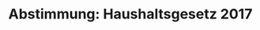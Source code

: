 ---
layout: abstimmung
title: "Abstimmung: Haushaltsgesetz 2017"
categories:
 - Finanzen
tags:
 - Haushalt
 - Bundesregierung
 - Entwicklung
abstimmung:
 legislaturperiode: 18
 bundestagssitzung: 204
 abstimmung: 1
links:
 - title: https://www.bundestag.de/parlament/plenum/abstimmung/abstimmung?id=434
   url: https://www.bundestag.de/parlament/plenum/abstimmung/abstimmung?id=434
 - title: http://www.abgeordnetenwatch.de/haushalt_2017-1105-826.html
   url: http://www.abgeordnetenwatch.de/haushalt_2017-1105-826.html
data:
 - title: Abstimmungsergebnis 20161125_1-data.pdf
   url: /res/abstimmungsliste/20161125_1-data.pdf
 - title: Abstimmungsergebnis 20161125_1_xls-data.csv
   url: /res/abstimmungsliste/analyses/20161125_1_xls-data.csv
documents:
 - title: Drucksache 18/09200.pdf
   url: http://dip21.bundestag.de/dip21/btd/18/092/1809200.pdf
   local: /res/abstimmungsdaten/018-204-01/1809200.pdf
 - title: Drucksache 18/09202.pdf
   url: http://dip21.bundestag.de/dip21/btd/18/092/1809202.pdf
   local: /res/abstimmungsdaten/018-204-01/1809202.pdf
 - title: Drucksache 18/09802.pdf
   url: http://dip21.bundestag.de/dip21/btd/18/098/1809802.pdf
   local: /res/abstimmungsdaten/018-204-01/1809802.pdf
 - title: Drucksache 18/09805.pdf
   url: http://dip21.bundestag.de/dip21/btd/18/098/1809805.pdf
   local: /res/abstimmungsdaten/018-204-01/1809805.pdf
 - title: Drucksache 18/09806.pdf
   url: http://dip21.bundestag.de/dip21/btd/18/098/1809806.pdf
   local: /res/abstimmungsdaten/018-204-01/1809806.pdf
 - title: Drucksache 18/09807.pdf
   url: http://dip21.bundestag.de/dip21/btd/18/098/1809807.pdf
   local: /res/abstimmungsdaten/018-204-01/1809807.pdf
 - title: Drucksache 18/09808.pdf
   url: http://dip21.bundestag.de/dip21/btd/18/098/1809808.pdf
   local: /res/abstimmungsdaten/018-204-01/1809808.pdf
 - title: Drucksache 18/09809.pdf
   url: http://dip21.bundestag.de/dip21/btd/18/098/1809809.pdf
   local: /res/abstimmungsdaten/018-204-01/1809809.pdf
 - title: Drucksache 18/09810.pdf
   url: http://dip21.bundestag.de/dip21/btd/18/098/1809810.pdf
   local: /res/abstimmungsdaten/018-204-01/1809810.pdf
 - title: Drucksache 18/09811.pdf
   url: http://dip21.bundestag.de/dip21/btd/18/098/1809811.pdf
   local: /res/abstimmungsdaten/018-204-01/1809811.pdf
 - title: Drucksache 18/09812.pdf
   url: http://dip21.bundestag.de/dip21/btd/18/098/1809812.pdf
   local: /res/abstimmungsdaten/018-204-01/1809812.pdf
 - title: Drucksache 18/09813.pdf
   url: http://dip21.bundestag.de/dip21/btd/18/098/1809813.pdf
   local: /res/abstimmungsdaten/018-204-01/1809813.pdf
 - title: Drucksache 18/09814.pdf
   url: http://dip21.bundestag.de/dip21/btd/18/098/1809814.pdf
   local: /res/abstimmungsdaten/018-204-01/1809814.pdf
 - title: Drucksache 18/09815.pdf
   url: http://dip21.bundestag.de/dip21/btd/18/098/1809815.pdf
   local: /res/abstimmungsdaten/018-204-01/1809815.pdf
 - title: Drucksache 18/09816.pdf
   url: http://dip21.bundestag.de/dip21/btd/18/098/1809816.pdf
   local: /res/abstimmungsdaten/018-204-01/1809816.pdf
 - title: Drucksache 18/09821.pdf
   url: http://dip21.bundestag.de/dip21/btd/18/098/1809821.pdf
   local: /res/abstimmungsdaten/018-204-01/1809821.pdf
 - title: Drucksache 18/09822.pdf
   url: http://dip21.bundestag.de/dip21/btd/18/098/1809822.pdf
   local: /res/abstimmungsdaten/018-204-01/1809822.pdf
 - title: Drucksache 18/09823.pdf
   url: http://dip21.bundestag.de/dip21/btd/18/098/1809823.pdf
   local: /res/abstimmungsdaten/018-204-01/1809823.pdf
 - title: Drucksache 18/09824.pdf
   url: http://dip21.bundestag.de/dip21/btd/18/098/1809824.pdf
   local: /res/abstimmungsdaten/018-204-01/1809824.pdf
 - title: Drucksache 18/09825.pdf
   url: http://dip21.bundestag.de/dip21/btd/18/098/1809825.pdf
   local: /res/abstimmungsdaten/018-204-01/1809825.pdf
 - title: Drucksache 18/09826.pdf
   url: http://dip21.bundestag.de/dip21/btd/18/098/1809826.pdf
   local: /res/abstimmungsdaten/018-204-01/1809826.pdf
preview: |
     Deutscher Bundestag
    
     204. Sitzung des Deutschen Bundestages
     am Freitag, 25.November 2016
    
     Endgültiges Ergebnis der Namentlichen Abstimmung Nr. 1
    
     Gesetzentwurf der Bundesregierung
     Entwurf eines Gesetzes über die Feststellung des Bundeshaushaltsplans für das
     Haushaltsjahr 2017 (Haushaltsgesetz 2017)
     - Drucksache 18/9200, 18/9202, 18/9802, 18/9805, 18/9806, 18/9807, 18/9808, 18/9809,
     18/9810, 18/9811, 18/9812, 18/9813, 18/9814, 18/9815, 18/9816, 18/9821, 18/9822,
     18/9823, 18/9824, 18/9825, 18/9826 -
    
     Abgegebene Stimmen insgesamt:
    
     573
    
     Nicht abgegebene Stimmen:
     Ja-Stimmen:
    
     57
     458
    
     Nein-Stimmen:
    
     115
    
     Enthaltungen:
    
     0
    
     Ungültige:
    
     0
    
     Berlin, den 25.11.2016
    
     Beginn: 12:51
     Ende: 12:55
---
